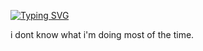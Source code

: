[![Typing SVG](https://readme-typing-svg.demolab.com?font=&duration=7000&pause=1000&color=E000F7&center=true&vCenter=true&width=435&lines=hi%2C+i'm+lostinvasion.+)](https://git.io/typing-svg)

i dont know what i'm doing most of the time.
<!--
**lostinvasion/lostinvasion** is a ✨ _special_ ✨ repository because its `README.md` (this file) appears on your GitHub profile.


-->
